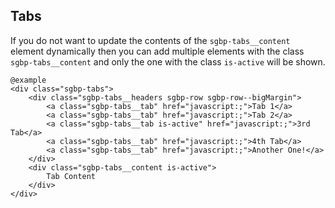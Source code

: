 ## Tabs

If you do not want to update the contents of the `sgbp-tabs__content` element dynamically then
you can add multiple elements with the class `sgbp-tabs__content` and only the one with the class
`is-active` will be shown.

    @example
    <div class="sgbp-tabs">
        <div class="sgbp-tabs__headers sgbp-row sgbp-row--bigMargin">
            <a class="sgbp-tabs__tab" href="javascript:;">Tab 1</a>
            <a class="sgbp-tabs__tab" href="javascript:;">Tab 2</a>
            <a class="sgbp-tabs__tab is-active" href="javascript:;">3rd Tab</a>
            <a class="sgbp-tabs__tab" href="javascript:;">4th Tab</a>
            <a class="sgbp-tabs__tab" href="javascript:;">Another One!</a>
        </div>
        <div class="sgbp-tabs__content is-active">
            Tab Content
        </div>
    </div>
